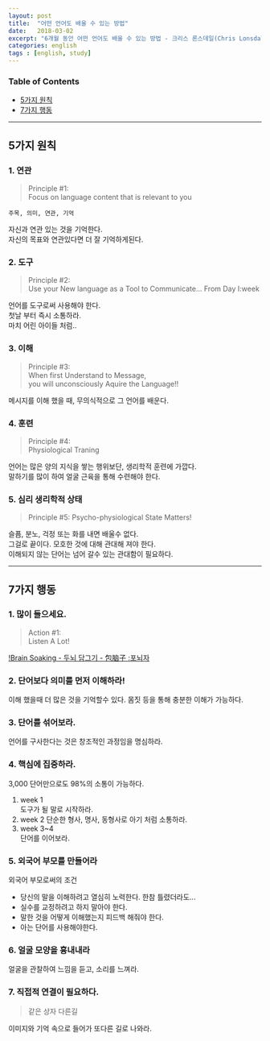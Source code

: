 ```yaml
---
layout: post
title:  "어떤 언어도 배울 수 있는 방법"
date:   2018-03-02
excerpt: "6개월 동안 어떤 언어도 배울 수 있는 방법 - 크리스 론스데일(Chris Lonsdale)"
categories: english
tags : [english, study]
---
```


### Table of Contents
- [5가지 원칙](#5가지-원칙)
- [7가지 행동](#7가지-행동)  

***

## 5가지 원칙

### 1. 연관
> Principle #1:  
> Focus on language content that is relevant to you

`주목, 의미, 연관, 기억`  
 
자신과 연관 있는 것을 기억한다.   
자신의 목표와 연관있다면 더 잘 기억하게된다.

### 2. 도구
> Principle #2:  
> Use your New language as a Tool to Communicate... From Day I:week

언어를 도구로써 사용해야 한다.  
첫날 부터 즉시 소통하라.  
마치 어린 아이들 처럼..

### 3. 이해
> Principle #3:  
> When first Understand to Message,   
> you will unconsciously Aquire the Language!!  

메시지를 이해 했을 때, 무의식적으로 그 언어를 배운다.

### 4. 훈련
> Principle #4:  
> Physiological Traning

언어는 많은 양의 지식을 쌓는 행위보단, 생리학적 훈련에 가깝다.  
말하기를 많이 하여 얼굴 근육을 통해 수련해야 한다.

### 5. 심리 생리학적 상태
> Principle #5:
> Psycho-physiological State Matters!

슬픔, 분노, 걱정 또는 화를 내면 배울수 없다.  
그걸로 끝이다.
모호한 것에 대해 관대해 져야 한다.  
이해되지 않는 단어는 넘어 갈수 있는 관대함이 필요하다.  

****

## 7가지 행동

### 1. 많이 들으세요.
> Action #1:  
> Listen A Lot!  

[!Brain Soaking - 두뇌 담그기 - 包脑子 :포뇌자]()

### 2. 단어보다 의미를 먼저 이해하라!
이해 했을때 더 많은 것을 기억할수 있다. 
몸짓 등을 통해 충분한 이해가 가능하다. 

### 3. 단어를 섞어보라.
언어를 구사한다는 것은 창조적인 과정임을 명심하라.

### 4. 핵심에 집중하라.
3,000 단어만으로도 98%의 소통이 가능하다. 

1. week 1  
  도구가 될 말로 시작하라. 
2. week 2 
  단순한 형사, 명사, 동형사로 아기 처럼  소통하라.
3. week 3~4  
  단어를 이어보라.

### 5. 외국어 부모를 만들어라
외국어 부모로써의 조건
- 당신의 말을 이해하려고 열심히 노력한다. 한참 틀렸더라도...
- 실수를 교정하려고 하지 말아야 한다.
- 말한 것을 어떻게 이해했는지 피드백 해줘야 한다.
- 아는 단어를 사용해야한다.

### 6. 얼굴 모양을 흉내내라
얼굴을 관찰하여 느낌을 듣고, 소리를 느껴라.

### 7. 직접적 연결이 필요하다.
> 같은 상자 다른길  

이미지와 기억 속으로 들어가 또다른 길로 나와라.
